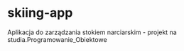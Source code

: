 # skiing-app
Aplikacja do zarządzania stokiem narciarskim - projekt na studia.Programowanie_Obiektowe
